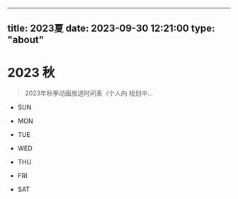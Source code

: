
---
title: 2023夏
date: 2023-09-30 12:21:00
type: "about"
---

# 2023 秋

> 2023年秋季动画放送时间表（个人向
> 规划中...

- SUN

- MON

- TUE

- WED

- THU

- FRI

- SAT

<!-- 下图来自[长门有C](https://www.bilibili.com/video/BV1j14y1U77P)。 -->
<!-- ![image-20230623125903050](https://raw.githubusercontent.com/XwX12596/image/main/img/2023/06/23/20230623130535.png) -->
